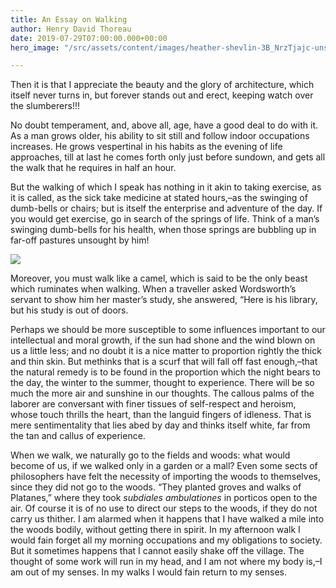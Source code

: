 ```yaml
---
title: An Essay on Walking
author: Henry David Thoreau
date: 2019-07-29T07:00:00.000+00:00
hero_image: "/src/assets/content/images/heather-shevlin-3B_NrzTjajc-unsplash.jpg"

---
```

Then it is that I appreciate the beauty and the glory of architecture, which itself never turns in, but forever stands out and erect, keeping watch over the slumberers!!!

No doubt temperament, and, above all, age, have a good deal to do with it. As a man grows older, his ability to sit still and follow indoor occupations increases. He grows vespertinal in his habits as the evening of life approaches, till at last he comes forth only just before sundown, and gets all the walk that he requires in half an hour.

But the walking of which I speak has nothing in it akin to taking exercise, as it is called, as the sick take medicine at stated hours,–as the swinging of dumb-bells or chairs; but is itself the enterprise and adventure of the day. If you would get exercise, go in search of the springs of life. Think of a man’s swinging dumb-bells for his health, when those springs are bubbling up in far-off pastures unsought by him!

![](/src/assets/content/images/kunj-parekh-H69EgivmCjE-unsplash.jpg)

Moreover, you must walk like a camel, which is said to be the only beast which ruminates when walking. When a traveller asked Wordsworth’s servant to show him her master’s study, she answered, “Here is his library, but his study is out of doors.

Perhaps we should be more susceptible to some influences important to our intellectual and moral growth, if the sun had shone and the wind blown on us a little less; and no doubt it is a nice matter to proportion rightly the thick and thin skin. But methinks that is a scurf that will fall off fast enough,–that the natural remedy is to be found in the proportion which the night bears to the day, the winter to the summer, thought to experience. There will be so much the more air and sunshine in our thoughts. The callous palms of the laborer are conversant with finer tissues of self-respect and heroism, whose touch thrills the heart, than the languid fingers of idleness. That is mere sentimentality that lies abed by day and thinks itself white, far from the tan and callus of experience.

When we walk, we naturally go to the fields and woods: what would become of us, if we walked only in a garden or a mall? Even some sects of philosophers have felt the necessity of importing the woods to themselves, since they did not go to the woods. “They planted groves and walks of Platanes,” where they took _subdiales ambulationes_ in porticos open to the air. Of course it is of no use to direct our steps to the woods, if they do not carry us thither. I am alarmed when it happens that I have walked a mile into the woods bodily, without getting there in spirit. In my afternoon walk I would fain forget all my morning occupations and my obligations to society. But it sometimes happens that I cannot easily shake off the village. The thought of some work will run in my head, and I am not where my body is,–I am out of my senses. In my walks I would fain return to my senses.